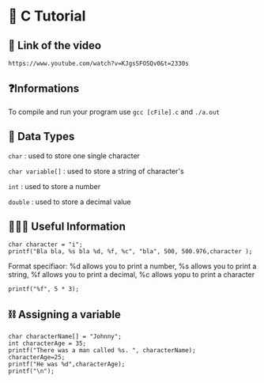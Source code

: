 # 💾 C Tutorial

## 🔗 Link of the video
````
https://www.youtube.com/watch?v=KJgsSFOSQv0&t=2330s
````

## ❓Informations

To compile and run your program use ``` gcc [cFile].c ``` and ```./a.out```

## 📡 Data Types

```char``` : used to store one single character

```char variable[]``` : used to store a string of character's

```int``` : used to store a number

```double``` : used to store a decimal value

## 👨🏻‍🏫 Useful Information

````
char character = "i";
printf("Bla bla, %s bla %d, %f, %c", "bla", 500, 500.976,character );
```` 
Format specifiaor: %d allows you to print a number, %s allows you to print a string, %f allows you to print a decimal,
%c allows yopu to print a character


````
printf("%f", 5 * 3);
```` 

## ⛓️ Assigning a variable

````
char characterName[] = "Johnny";
int characterAge = 35;
printf("There was a man called %s. ", characterName);
characterAge=25;
printf("He was %d",characterAge);
printf("\n");
````